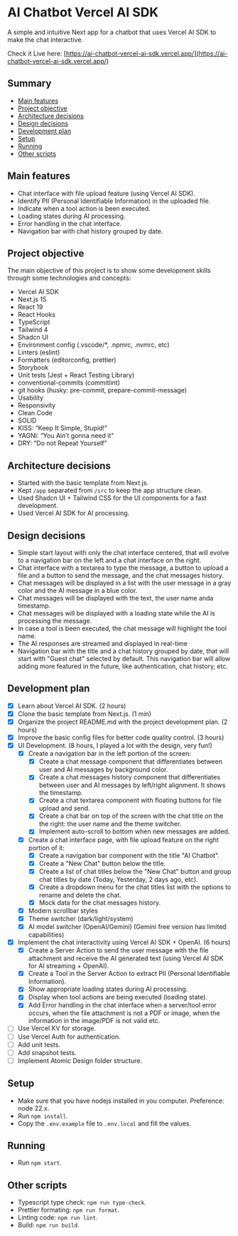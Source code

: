 # AI Chatbot Vercel AI SDK

A simple and intuitive Next app for a chatbot that uses Vercel AI SDK to make the chat interactive.

Check it Live here:
[https://ai-chatbot-vercel-ai-sdk.vercel.app/](https://ai-chatbot-vercel-ai-sdk.vercel.app/)

## Summary

- [Main features](#main-features)
- [Project objective](#project-objective)
- [Architecture decisions](#architecture-decisions)
- [Design decisions](#design-decisions)
- [Development plan](#development-plan)
- [Setup](#setup)
- [Running](#running)
- [Other scripts](#other-scripts)

## Main features

- Chat interface with file upload feature (using Vercel AI SDK).
- Identify PII (Personal Identifiable Information) in the uploaded file.
- Indicate when a tool action is been executed.
- Loading states during AI processing.
- Error handling in the chat interface.
- Navigation bar with chat history grouped by date.
  <!-- - GitHub and Google authentication (using Vercel auth). -->
  <!-- - Store chat history per user (using Vercel KV). -->

## Project objective

The main objective of this project is to show some development skills through some technologies and concepts:

- Vercel AI SDK
- Next.js 15
- React 19
- React Hooks
- TypeScript
- Tailwind 4
- Shadcn UI
- Environment config (.vscode/\*, .npmrc, .nvmrc, etc)
- Linters (eslint)
- Formatters (editorconfig, prettier)
- Storybook
- Unit tests (Jest + React Testing Library)
- conventional-commits (commitlint)
- git hooks (husky: pre-commit, prepare-commit-message)
- Usability
- Responsivity
- Clean Code
- SOLID
- KISS: “Keep It Simple, Stupid!”
- YAGNI: “You Ain’t gonna need it”
- DRY: “Do not Repeat Yourself”
  <!-- - Vercel KV -->
  <!-- - Vercel Auth -->
  <!-- - Scaffolding (scaffdog) -->
  <!-- - Thematization -->

## Architecture decisions

- Started with the basic template from Next.js.
- Kept `/app` separated from `/src` to keep the app structure clean.
- Used Shadcn UI + Tailwind CSS for the UI components for a fast development.
- Used Vercel AI SDK for AI processing.
  <!-- - Used Atomic Design folder structure for the components. -->
  <!-- - Used Vercel KV and Vercel Auth for storage and authentication to do not depend on external services. -->

## Design decisions

- Simple start layout with only the chat interface centered, that will evolve to a navigation bar on the left and a chat interface on the right.
- Chat interface with a textarea to type the message, a button to upload a file and a button to send the message, and the chat messages history.
- Chat messages will be displayed in a list with the user message in a gray color and the AI message in a blue color.
- Chat messages will be displayed with the text, the user name anda timestamp.
- Chat messages will be displayed with a loading state while the AI is processing the message.
- In case a tool is been executed, the chat message will highlight the tool name.
- The AI responses are streamed and displayed in real-time
- Navigation bar with the title and a chat history grouped by date, that will start with "Guest chat" selected by default. This navigation bar will allow adding more featured in the future, like authentication, chat history, etc.

## Development plan

- [x] Learn about Vercel AI SDK. (2 hours)
- [x] Clone the basic template from Next.js. (1 min)
- [x] Organize the project README.md with the project development plan. (2 hours)
- [x] Improve the basic config files for better code quality control. (3 hours)
- [x] UI Development. (8 hours, I played a lot with the design, very fun!)
  - [x] Create a navigation bar in the left portion of the screen:
    - [x] Create a chat message component that differentiates between user and AI messages by background color.
    - [x] Create a chat messages history component that differentiates between user and AI messages by left/right alignment. It shows the timestamp.
    - [x] Create a chat textarea component with floating buttons for file upload and send.
    - [x] Create a chat bar on top of the screen with the chat title on the the right: the user name and the theme switcher.
    - [x] Implement auto-scroll to bottom when new messages are added.
  - [x] Create a chat interface page, with file upload feature on the right portion of it:
    - [x] Create a navigation bar component with the title "AI Chatbot".
    - [x] Create a "New Chat" button below the title.
    - [x] Create a list of chat titles below the "New Chat" button and group chat titles by date (Today, Yesterday, 2 days ago, etc).
    - [x] Create a dropdown menu for the chat titles list with the options to rename and delete the chat.
    - [x] Mock data for the chat messages history.
  - [x] Modern scrollbar styles
  - [x] Theme switcher (dark/light/system)
  - [x] AI model switcher (OpenAI/Gemini) (Gemini free version has limited capabilities)
- [x] Implement the chat interactivity using Vercel AI SDK + OpenAI. (6 hours)
  - [x] Create a Server Action to send the user message with the file attachment and receive the AI generated text (using Vercel AI SDK for AI streaming + OpenAI).
  - [x] Create a Tool in the Server Action to extract PII (Personal Identifiable Information).
  - [x] Show appropriate loading states during AI processing.
  - [x] Display when tool actions are being executed (loading state).
  - [x] Add Error handling in the chat interface when a server/tool error occurs, when the file attachment is not a PDF or image, when the information in the image/PDF is not valid etc.
- [ ] Use Vercel KV for storage.
- [ ] Use Vercel Auth for authentication.
- [ ] Add unit tests.
- [ ] Add snapshot tests.
- [ ] Implement Atomic Design folder structure.

## Setup

- Make sure that you have nodejs installed in you computer. Preference: node 22.x.
- Run `npm install`.
- Copy the `.env.example` file to `.env.local` and fill the values.

## Running

- Run `npm start`.

## Other scripts

- Typescript type check: `npm run type-check`.
- Prettier formating: `npm run format`.
- Linting code: `npm run lint`.
- Build: `npm run build`.
  <!-- - Tests: `npm run test`. -->
  <!-- - Scaffolding: `npm run g`. -->
